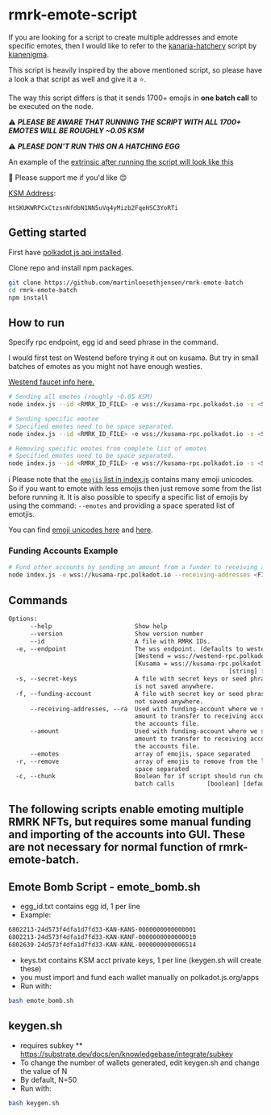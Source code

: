 # rmrk-emote-script

If you are looking for a script to create multiple addresses and emote specific emotes, then I would like to refer to the [kanaria-hatchery](https://github.com/kianenigma/kanaria-hatchery) script by [kianenigma](https://github.com/kianenigma).

This script is heavily inspired by the above mentioned script, so please have a look a that script as well and give it a :star:.

The way this script differs is that it sends 1700+ emojis in **one batch call** to be executed on the node.

⚠️ **_PLEASE BE AWARE THAT RUNNING THE SCRIPT WITH ALL 1700+ EMOTES WILL BE ROUGHLY ~0.05 KSM_**

⚠️ **_PLEASE DON'T RUN THIS ON A HATCHING EGG_**

An example of the [extrinsic after running the script will look like this](https://kusama.subscan.io/extrinsic/0x77e1baf6e368644c60b6b3ffade989ff4298b76259e8e8a2edd29e6c7bed914f)  

🌱 Please support me if you'd like 😊

[KSM Address](https://kusama.subscan.io/account/HtSKUKWRPCxCtzsnNfdbN1NN5uVq4yMizb2FqeHSC3YoRTi):

```text
HtSKUKWRPCxCtzsnNfdbN1NN5uVq4yMizb2FqeHSC3YoRTi
```

## Getting started

First have [polkadot js api installed](https://polkadot.js.org/docs/api/start/install).

Clone repo and install npm packages.

```sh
git clone https://github.com/martinloesethjensen/rmrk-emote-batch
cd rmrk-emote-batch
npm install
```

## How to run

Specify rpc endpoint, egg id and seed phrase in the command.

I would first test on Westend before trying it out on kusama. But try in small batches of emotes as you might not have enough westies.

[Westend faucet info here.](https://wiki.polkadot.network/docs/en/maintain-networks#westend-faucet)

```sh
# Sending all emotes (roughly ~0.05 KSM)
node index.js --id <RMRK_ID_FILE> -e wss://kusama-rpc.polkadot.io -s <SEED_FILE>

# Sending specific emotee
# Specified emotes need to be space separated.
node index.js --id <RMRK_ID_FILE> -e wss://kusama-rpc.polkadot.io -s <SEED_FILE> --emotes 🚀 🎉

# Removing specific emotes from complete list of emotes
# Specified emotes need to be space separated.
node index.js --id <RMRK_ID_FILE> -e wss://kusama-rpc.polkadot.io -s <SEED_FILE> -r 🤩 🥳
```

ℹ️ Please note that the [`emojis` list in index.js](index.js) contains many emoji unicodes. So if you want to emote with less emojis then just remove some from the list before running it. It is also possible to specify a specific list of emojis by using the command: `--emotes` and providing a space sperated list of emotjis.

You can find [emoji unicodes here](https://unicode.org/emoji/charts/full-emoji-list.html) and [here](./emoji-unicodes.txt).

### Funding Accounts Example

```sh
# Fund other accounts by sending an amount from a funder to receiving addresses
node index.js -e wss://kusama-rpc.polkadot.io --receiving-addresses <FILE_WITH_ADDRESSES> --funding-account <FILE_WITH_SEED> --amount <AMOUNT>
```

## Commands

```txt
Options:
      --help                       Show help                           [boolean]
      --version                    Show version number                 [boolean]
      --id                         A file with RMRK IDs.                [string]
  -e, --endpoint                   The wss endpoint. (defaults to westend)
                                   [Westend = wss://westend-rpc.polkadot.io]
                                   [Kusama = wss://kusama-rpc.polkadot.io]
                                                             [string] [required]
  -s, --secret-keys                A file with secret keys or seed phrases. It
                                   is not saved anywhere.               [string]
  -f, --funding-account            A file with secret key or seed phrase. It is
                                   not saved anywhere.                  [string]
      --receiving-addresses, --ra  Used with funding-account where we specify
                                   amount to transfer to receiving accounts in
                                   the accounts file.                   [string]
      --amount                     Used with funding-account where we specify
                                   amount to transfer to receiving accounts in
                                   the accounts file.
      --emotes                     array of emojis, space separated      [array]
  -r, --remove                     array of emojis to remove from the list,
                                   space separated                       [array]
  -c, --chunk                      Boolean for if script should run chunked
                                   batch calls         [boolean] [default: true]
```


## The following scripts enable emoting multiple RMRK NFTs, but requires some manual funding and importing of the accounts into GUI. These are not necessary for normal function of rmrk-emote-batch.

## Emote Bomb Script - emote_bomb.sh
 - egg_id.txt contains egg id, 1 per line
 - Example: 
```txt
6802213-24d573f4dfa1d7fd33-KAN-KANS-0000000000000001
6802213-24d573f4dfa1d7fd33-KAN-KANF-0000000000000010
6802639-24d573f4dfa1d7fd33-KAN-KANL-0000000000006514
```
 - keys.txt contains KSM acct private keys, 1 per line (keygen.sh will create these)
 - you must import and fund each wallet manually on polkadot.js.org/apps
 - Run with:
```sh
bash emote_bomb.sh
```

## keygen.sh 
- requires subkey ** https://substrate.dev/docs/en/knowledgebase/integrate/subkey
- To change the number of wallets generated, edit keygen.sh and change the value of N
- By default, N=50
- Run with:
```sh
bash keygen.sh
```
